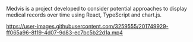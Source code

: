 Medvis is a project developed to consider potential approaches to display medical records over time using React, TypeScript and chart.js.

https://user-images.githubusercontent.com/3259555/201749929-ff065a96-8f19-4d07-9d83-ec7bc5b22d1a.mp4

